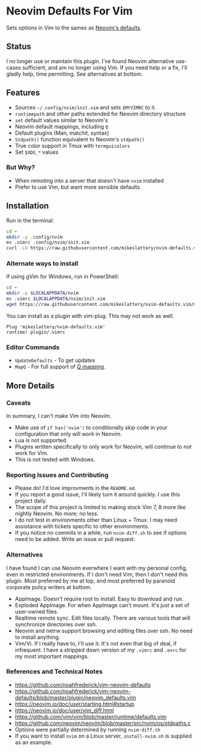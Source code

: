 # Neovim Defaults For Vim

Sets options in Vim to the sames as [Neovim's defaults](https://neovim.io/doc/user/vim_diff.html).

## Status

I no longer use or maintain this plugin.
I've found Neovim alternative use-cases sufficient, and am no longer using Vim.
If you need help or a fix, I'll gladly help, time permitting.
See alternatives at bottom.

## Features

* Sources `~/.config/nvim/init.vim` and sets `$MYVIMRC` to it.
* `runtimepath` and other paths extended for Neovim directory structure
* `set` default values similar to Neovim's
* Neovim default mappings, including `Q`
* Default plugins (Man, matchit, syntax)
* `Stdpath()` function equivalent to Neovim's `stdpath()`
* True color support in Tmux with `termguicolors`
* Set `$XDG_*` values

### But Why?

* When remoting into a server that doesn't have `nvim` installed
* Prefer to use Vim, but want more sensible defaults

## Installation

Run in the terminal:

```sh
cd ~
mkdir -p .config/nvim
mv .vimrc .config/nvim/init.vim
curl -LO https://raw.githubusercontent.com/mikeslattery/nvim-defaults.vim/master/plugin/.vimrc
```

### Alternate ways to install

If using gVim for Windows, run in PowerShell:

```sh
cd ~
mkdir -p $LOCALAPPDATA/nvim
mv .vimrc $LOCALAPPDATA/nvim/init.vim
wget https://raw.githubusercontent.com/mikeslattery/nvim-defaults.vim/master/plugin/.vimrc
```

You can install as a plugin with vim-plug.  This may not work as well.

```
Plug 'mikeslattery/nvim-defaults.vim'
runtime! plugin/.vimrc
```

### Editor Commands

* `UpdateDefaults` - To get updates
* `MapQ` - For full support of [Q mapping](https://neovim.io/doc/user/repeat.html#Q).

## More Details

### Caveats

In summary, I can't make Vim into Neovim.

* Make use of `if has('nvim')` to conditionally skip code in your configuration that only will work in Neovim.
* Lua is not supported.
* Plugins written specifically to only work for Neovim, will continue to *not* work for Vim.
* This is not tested with Windows.

### Reporting Issues and Contributing

* Please do!   I'd love improvments in the `README.md`.
* If you report a good issue, I'll likely turn it around quickly.  I use this project daily.
* The scope of this project is limited to making stock Vim 7, 8 more like nightly Neovim.  No more; no less.
* I do not test in environments other than Linux + Tmux.  I may need assistance with tickets specific to other environments.
* If you notice no commits in a while, run `nvim-diff.sh` to see if options need to be added.  Write an issue or pull request.

### Alternatives

I have found I can use Neovim everwhere I want with my personal config, even in restricted environments.
If I don't need Vim, then I don't need this plugin.
Most preferred by me at top, and most preferred by paranoid corporate policy writers at bottom.

* AppImage.  Doesn't require root to install.  Easy to download and run.
* Exploded AppImage.  For when AppImage can't mount.  It's just a set of user-owned files.
* Realtime remote sync.  Edit files locally.  There are various tools that will synchronize directories over ssh.
* Neovim and netrw support browsing and editing files over ssh.  No need to install anything.
* Vim/Vi.  If I really have to, I'll use it.  It's not even that big of deal, if infrequent.  I have a stripped down version of my `.vimrc` and `.exrc` for my most important mappings.

### References and Technical Notes

* <https://github.com/noahfrederick/vim-neovim-defaults>
* <https://github.com/noahfrederick/vim-neovim-defaults/blob/master/plugin/neovim_defaults.vim>
* <https://neovim.io/doc/user/starting.html#startup>
* <https://neovim.io/doc/user/vim_diff.html>
* <https://github.com/vim/vim/blob/master/runtime/defaults.vim>
* <https://github.com/neovim/neovim/blob/master/src/nvim/os/stdpaths.c>
* Options were partially determined by running `nvim-diff.sh`
* If you want to install `nvim` on a Linux server, `install-nvim.sh` is supplied as an example.
